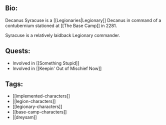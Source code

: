 ## Bio:

Decanus Syracuse is a [[Legionaries|Legionary]] Decanus in command of a contubernium stationed at [[The Base Camp]] in 2281.

Syracuse is a relatively laidback Legionary commander.

## Quests:

- Involved in [[Something Stupid]]
- Involved in [[Keepin' Out of Mischief Now]]

## Tags:

- [[implemented-characters]]
- [[legion-characters]]
- [[legionary-characters]]
- [[base-camp-characters]]
- [[dreysam]]